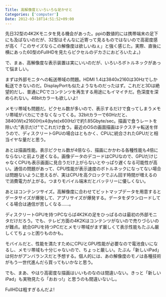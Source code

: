 ```yaml
---
Title: 高解像度といろいろな足かせと
Categories: ['computer']
Date: 2012-03-18T14:51:52+09:00
---
```


先日32型の4K2Kモニタを見る機会があった。ppiの数値的には携帯端末の足下にも及ばないのだが、32型はそんなに近寄って見るものではないので高密度感が高く「このサイズならこの解像度は欲しいねぇ」と強く感じた。実際、直後に横にあった60型のFullHDを見たらピクセルのデカさにおどろいたよ。)

で、まぁ、高解像度な表示装置は実にいいのだが、いろいろボトルネックがあって悩ましい。<!--more-->

まずは外部モニタへの転送帯域の問題。HDMI 1.4は3840x2160は30Hzでしか転送できないのだ。DisplayPortも似たようなものだったはず。これだと3Dは絶望的だし、普通にPCでコンテンツを再生する用途にもイマイチだ。色深度を深められない。48bitカラーも欲しいよ!

メモリ帯域も問題だ。ピクセル数が多いので、表示するだけで食ってしまうメモリ帯域がバカにできなくなってくる。32bitカラーで60Hzだと、3840(W)x2160(H)x4(byte)x60(Hz)で約1.85Gbyte/sec。描画で食うレートを除いた"表示だけ"でこれだけ食う。最近のOSの画面描画はテクスチャ転送を伴うので、ディスクリートGPUの場合はともかく、CPUに統合されたGPUだと相当イヤな量だと思う。

あとは描画性能。表示ピクセル数が4倍なら、描画にかかわる各種性能も4倍にならないと前より遅くなる。画像データのデコードはCPUなので、GPUだけじゃなくCPUも表示画面に見合うだけ上がらないとやっぱり遅くなる可能性が高い。通信の問題があって、CPU性能が表示速度のボトルネックになってない場合は問題ないように思えるが、実はCPUを高クロックでぶん回す時間が増えるので消費電力が上がる。つまりモバイル端末だとバッテリーに優しくない。

あとはコンテンツサイズ。高解像度に合わせてビットマップデータを用意するとデータサイズが爆発して、アプリサイズが爆発する。データをダウンロードしてくる場合は通信が苦しくなる……。

ディスクリートGPUを持つPCならば4K2Kの足をひっぱるのは最初の外部モニタだけだろう。でも、テレビ方面の4K2Kはコンテンツがないので売りづらいのが難点。統合GPUを持つPCだとメモリ帯域がまず厳しくて表示性能もたぶん厳しくてちょっと困りものかも。

モバイルだと、性能を満たすためにCPUとGPU性能が必要なので電池食いになるし、メモリ帯域も十分じゃないので、ちょっと厳しい。たぶん「新しいiPad」は何かがアンバランスだと予想する。個人的には、あの解像度のモノは各種技術がもう一世代進んだら買ってもいかなと思う。

でも、まあ、やはり高密度な描画はいいものなのは間違いない。きっと「新しいiPad」も実物見たら「おおっ!」と思うのも間違いないし。

FullHDは粗すぎるんだよ!
